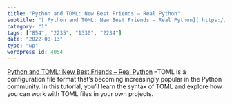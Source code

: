 ```yaml
---
title: "Python and TOML: New Best Friends – Real Python"
subtitle: "[ Python and TOML: New Best Friends – Real Python]( https://realpython.com/python-toml/?__s=42c1cgai..."
category: "1"
tags: ["854", "2235", "1330", "2234"]
date: "2022-08-13"
type: "wp"
wordpress_id: 4054
---
```

[ Python and TOML: New Best Friends – Real Python]( https://realpython.com/python-toml/?__s=42c1cgaiqgsbxv5w88au) –TOML is a configuration file format that’s becoming increasingly popular in the Python community. In this tutorial, you’ll learn the syntax of TOML and explore how you can work with TOML files in your own projects.